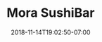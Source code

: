 ---
title: 'Mora SushiBar'
date: 2018-11-14T19:02:50-07:00
draft: false
bimage: shrimp_overlay
introhead: Bienvenidos
introhead2: A DISFRUTAR
---